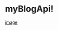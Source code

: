 # myBlogApi!

[image](https://user-images.githubusercontent.com/126611512/235956816-f9550955-0701-4cd4-96bb-3d9b9bae2db9.png)
